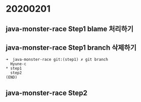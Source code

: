 # 20200201

## java-monster-race Step1 blame 처리하기

## java-monster-race Step1 branch 삭제하기
```shell script
➜  java-monster-race git:(step1) ✗ git branch
  Hyune-c
* step1
  step2
(END)
```
## java-monster-race Step2

<!--stackedit_data:
eyJoaXN0b3J5IjpbLTIwMDIwNDc0NTZdfQ==
-->